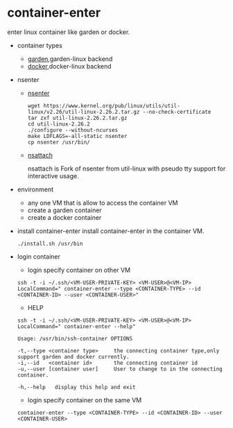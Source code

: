 # container-enter
enter linux container like garden or docker.

- container types
	- [garden](https://github.com/cloudfoundry-incubator/garden-linux),garden-linux backend
	- [docker](https://github.com/docker/docker),docker-linux backend
	
- nsenter
	- [nsenter](https://www.kernel.org/pub/linux/utils/util-linux/)
		
		```shell
		wget https://www.kernel.org/pub/linux/utils/util-linux/v2.26/util-linux-2.26.2.tar.gz --no-check-certificate
		tar zxf util-linux-2.26.2.tar.gz
		cd util-linux-2.26.2
		./configure --without-ncurses
		make LDFLAGS=-all-static nsenter
		cp nsenter /usr/bin/
		```
		
	- [nsattach](https://github.com/guanglinlv/nsattach)
		
		nsattach is Fork of nsenter from util-linux with pseudo tty support for interactive usage.
	
- environment
	- any one VM that is allow to access the container VM
	- create a garden container
	- create a docker container
	
- install container-enter
	install container-enter in the container VM.
	
	```shell
	./install.sh /usr/bin
	```
	
- login container
	
	- login specify container on other VM
	
	```shell
	ssh -t -i ~/.ssh/<VM-USER-PRIVATE-KEY> <VM-USER>@<VM-IP> LocalCommand=" container-enter --type <CONTAINER-TYPE> --id <CONTAINER-ID> --user <CONTAINER-USER>"
	```
	
	- HELP
	
	```shell
	ssh -t -i ~/.ssh/<VM-USER-PRIVATE-KEY> <VM-USER>@<VM-IP> LocalCommand=" container-enter --help"
	
	Usage: /usr/bin/ssh-container OPTIONS
	
	-t,--type <container type>     the connecting container type,only support garden and docker currently.
	-i,--id   <container id>       the connecting container id
	-u,--user [container user]     User to change to in the connecting container.
	
	-h,--help   display this help and exit
	```
	
	- login specify container on the same VM
	
	```shell
	container-enter --type <CONTAINER-TYPE> --id <CONTAINER-ID> --user <CONTAINER-USER>
	```
	
